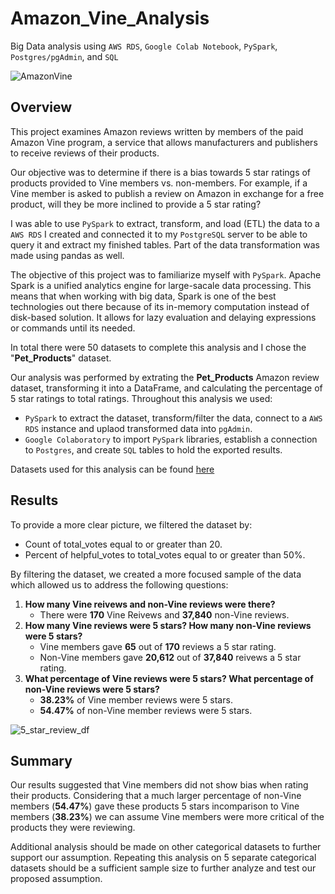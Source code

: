 # Amazon_Vine_Analysis
Big Data analysis using `AWS RDS`, `Google Colab Notebook`, `PySpark`, `Postgres/pgAdmin`, and `SQL`

![AmazonVine](https://user-images.githubusercontent.com/107579508/194138999-d60e8b73-d072-4c35-9868-544992a586d4.jpg)

## Overview
This project examines Amazon reviews written by members of the paid Amazon Vine program, a service that allows manufacturers and publishers to receive reviews of their products.

Our objective was to determine if there is a bias towards 5 star ratings of products provided to Vine members vs. non-members. For example, if a Vine member is asked to publish a review on Amazon in exchange for a free product, will they be more inclined to provide a 5 star rating?

I was able to use `PySpark` to extract, transform, and load (ETL) the data to a `AWS RDS` I created and connected it to my `PostgreSQL` server to be able to query it and extract my finished tables. Part of the data transformation was made using pandas as well.

The objective of this project was to familiarize myself with `PySpark`. Apache Spark is a unified analytics engine for large-sacale data processing. This means that when working with big data, Spark is one of the best technologies out there because of its in-memory computation instead of disk-based solution. It allows for lazy evaluation and delaying expressions or commands until its needed.

In total there were 50 datasets to complete this analysis and I chose the "**Pet_Products**" dataset.

Our analysis was performed by extrating the **Pet_Products** Amazon review dataset, transforming it into a DataFrame, and calculating the percentage of 5 star ratings to total ratings. Throughout this analysis we used:
  * `PySpark` to extract the dataset, transform/filter the data, connect to a `AWS RDS` instance and uplaod transformed data into `pgAdmin`.
  * `Google Colaboratory` to import `PySpark` libraries, establish a connection to `Postgres`, and create `SQL` tables to hold the exported results.

Datasets used for this analysis can be found [here](https://s3.amazonaws.com/amazon-reviews-pds/tsv/index.txt)

## Results
To provide a more clear picture, we filtered the dataset by:
  * Count of total_votes equal to or greater than 20.
  * Percent of helpful_votes to total_votes equal to or greater than 50%.

By filtering the dataset, we created a more focused sample of the data which allowed us to address the following questions:
  1. **How many Vine reivews and non-Vine reviews were there?**
       * There were **170** Vine Reivews and **37,840** non-Vine reviews. 
  2. **How many Vine reviews were 5 stars? How many non-Vine reviews were 5 stars?**
        * Vine members gave **65** out of **170** reviews a 5 star rating.
        * Non-Vine members gave **20,612** out of **37,840** reivews a 5 star rating.
  3. **What percentage of Vine reviews were 5 stars? What percentage of non-Vine reviews were 5 stars?**
        * **38.23%** of Vine member reviews were 5 stars.
        * **54.47%** of non-Vine member reviews were 5 stars.

![5_star_review_df](https://user-images.githubusercontent.com/107579508/194135195-5e2dc0a0-e770-4497-a032-a6fcc5335d9c.png)

## Summary

Our results suggested that Vine members did not show bias when rating their products. Considering that a much larger percentage of non-Vine members (**54.47%**) gave these products 5 stars incomparison to Vine members (**38.23%**) we can assume Vine members were more critical of the products they were reviewing.

Additional analysis should be made on other categorical datasets to further support our assumption. Repeating this analysis on 5 separate categorical datasets should be a sufficient sample size to further analyze and test our proposed assumption. 
